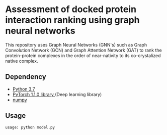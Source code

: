 # Assessment of docked protein interaction ranking using graph neural networks

This repository uses Graph Neural Networks (GNN's) such as Graph Convolution Network (GCN) and Graph Attention Network (GAT) to rank the protein-protein complexes in the order of near-nativity to its co-crystalized native complex.

## Dependency <br>
-  <a href=https://www.python.org/downloads/source/>Python 3.7 </a> <br>
-  <a href=https://pytorch.org/>PyTorch 1.1.0 library </a> (Deep learning library) <br>
-  <a href=https://pypi.org/project/numpy/>numpy</a> <br>

## Usage

```bash 
usage: python model.py
```
